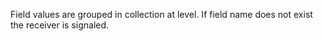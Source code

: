 Field values are grouped in collection at <BpmProcessDefinition> level. If field name does not exist the receiver is signaled.